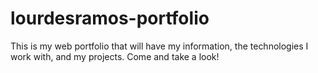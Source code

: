 # lourdesramos-portfolio
This is my web portfolio that will have my information, the technologies I work with, and my projects. Come and take a look!
